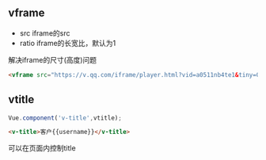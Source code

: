 ## vframe

* src iframe的src
* ratio iframe的长宽比，默认为1

解决iframe的尺寸(高度)问题

```html
<vframe src="https://v.qq.com/iframe/player.html?vid=a0511nb4te1&tiny=0&auto=0" :ratio="0.778" ></vframe>
```

## vtitle

```javascript
Vue.component('v-title',vtitle);
```

```html
<v-title>客户{{username}}</v-title>
```

可以在页面内控制title